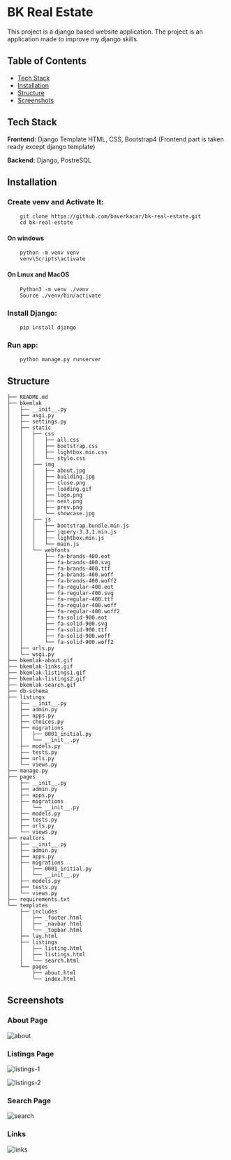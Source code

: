 # BK Real Estate

This project is a django based website application. The project is an application made to improve my django skills.

## Table of Contents

- [Tech Stack](#tools)
- [Installation](#installation)
- [Structure](#structure)
- [Screenshots](#screenshots)

## Tech Stack

**Frontend:** Django Template HTML, CSS, Bootstrap4 (Frontend part is taken ready except django template)

**Backend:** Django, PostreSQL



## Installation

### Create venv and Activate It:
```
    git clone https://github.com/baverkacar/bk-real-estate.git
    cd bk-real-estate
```

#### On windows
```
    python -m venv venv
    venv\Scripts\activate
```

#### On Lınux and MacOS

```
    Python3 -m venv ./venv
    Source ./venv/bin/activate
```

### Install Django:
```
    pip install django
```

### Run app:
```
    python manage.py runserver
```

## Structure


```
├── README.md
├── bkemlak
│   ├── __init__.py
│   ├── asgi.py
│   ├── settings.py
│   ├── static
│   │   ├── css
│   │   │   ├── all.css
│   │   │   ├── bootstrap.css
│   │   │   ├── lightbox.min.css
│   │   │   └── style.css
│   │   ├── img
│   │   │   ├── about.jpg
│   │   │   ├── building.jpg
│   │   │   ├── close.png
│   │   │   ├── loading.gif
│   │   │   ├── logo.png
│   │   │   ├── next.png
│   │   │   ├── prev.png
│   │   │   └── showcase.jpg
│   │   ├── js
│   │   │   ├── bootstrap.bundle.min.js
│   │   │   ├── jquery-3.3.1.min.js
│   │   │   ├── lightbox.min.js
│   │   │   └── main.js
│   │   └── webfonts
│   │       ├── fa-brands-400.eot
│   │       ├── fa-brands-400.svg
│   │       ├── fa-brands-400.ttf
│   │       ├── fa-brands-400.woff
│   │       ├── fa-brands-400.woff2
│   │       ├── fa-regular-400.eot
│   │       ├── fa-regular-400.svg
│   │       ├── fa-regular-400.ttf
│   │       ├── fa-regular-400.woff
│   │       ├── fa-regular-400.woff2
│   │       ├── fa-solid-900.eot
│   │       ├── fa-solid-900.svg
│   │       ├── fa-solid-900.ttf
│   │       ├── fa-solid-900.woff
│   │       └── fa-solid-900.woff2
│   ├── urls.py
│   └── wsgi.py
├── bkemlak-about.gif
├── bkemlak-links.gif
├── bkemlak-listings1.gif
├── bkemlak-listings2.gif
├── bkemlak-search.gif
├── db-schema
├── listings
│   ├── __init__.py
│   ├── admin.py
│   ├── apps.py
│   ├── choices.py
│   ├── migrations
│   │   ├── 0001_initial.py
│   │   └── __init__.py
│   ├── models.py
│   ├── tests.py
│   ├── urls.py
│   └── views.py
├── manage.py
├── pages
│   ├── __init__.py
│   ├── admin.py
│   ├── apps.py
│   ├── migrations
│   │   └── __init__.py
│   ├── models.py
│   ├── tests.py
│   ├── urls.py
│   └── views.py
├── realtors
│   ├── __init__.py
│   ├── admin.py
│   ├── apps.py
│   ├── migrations
│   │   ├── 0001_initial.py
│   │   └── __init__.py
│   ├── models.py
│   ├── tests.py
│   └── views.py
├── requirements.txt
└── templates
    ├── includes
    │   ├── _footer.html
    │   ├── _navbar.html
    │   └── _topbar.html
    ├── lay.html
    ├── listings
    │   ├── listing.html
    │   ├── listings.html
    │   └── search.html
    └── pages
        ├── about.html
        └── index.html
```

## Screenshots

### About Page
![about](https://github.com/baverkacar/bk-real-estate/blob/main/bkemlak-about.gif?raw=true)

### Listings Page 

![listings-1](https://github.com/baverkacar/bk-real-estate/blob/main/bkemlak-listings1.gif?raw=true)

![listings-2](https://github.com/baverkacar/bk-real-estate/blob/main/bkemlak-listings2.gif?raw=true)

### Search Page
![search](https://github.com/baverkacar/bk-real-estate/blob/main/bkemlak-search.gif?raw=true)

### Links

![links](https://github.com/baverkacar/bk-real-estate/blob/main/bkemlak-links.gif?raw=true)
